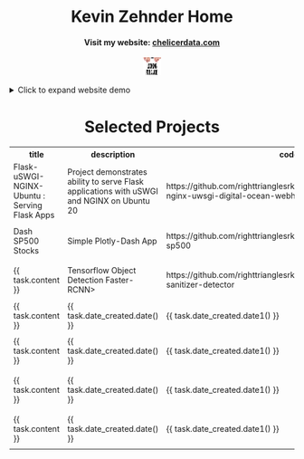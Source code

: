 <p align="center">
	<h1 style="text-align: center">
		Kevin Zehnder Home</h1>
  		<h4 style="text-align: center">
		Visit my website: 
	<a href="https://chelicerdata.com/" title="Personal Website">chelicerdata.com</a>
		</h4>
</p>

<p align="center">
  <img src="docs/imgs/job1_resized.jpeg" style="width:32px;height:32px;">
</p>

<details>
<summary>Click to expand website demo</summary>
<p align="center">
  <img src="docs/imgs/website.gif">
</p>
</details>

<div class="content">
    <h1 style="text-align: center">Selected Projects</h1>
    <table>
        <tr>
            <th>title</th>
            <th>description</th>
            <th>code</th>
            <th>thumbnail</th>
        </tr>
	<tr>
                <td>Flask-uSWGI-NGINX-Ubuntu : Serving Flask Apps</td>
                <td>Project demonstrates ability to serve Flask applications with uSWGI and NGINX on Ubuntu 20</td>
                <td>https://github.com/righttrianglesrkewl3/job/tree/main/flask-nginx-uwsgi-digital-ocean-webhost</td>
                <td><img src="https://github.com/righttrianglesrkewl3/job/blob/main/docs/imgs/website.gif"></td>
            </tr>
            <tr>
                <td>Dash SP500 Stocks</td>
                <td>Simple Plotly-Dash App</td>
                <td>https://github.com/righttrianglesrkewl3/job/tree/main/plotlydash-sp500</td>
                <td><img src="https://github.com/righttrianglesrkewl3/job/blob/main/docs/imgs/dash_sp500.gif"></td>
            </tr>
            <tr>
                <td>{{ task.content }}</td>
                <td>Tensorflow Object Detection Faster-RCNN></td>
                <td>https://github.com/righttrianglesrkewl3/job/tree/main/cv-sanitizer-detector</td>
                <td><img src="docs/imgs/dash_sp500.gif"></td>
            </tr>
            <tr>
                <td>{{ task.content }}</td>
                <td>{{ task.date_created.date() }}</td>
                <td>{{ task.date_created.date1() }}</td>
                <td><img src="docs/imgs/.gif"></td>
            </tr>
            <tr>
                <td>{{ task.content }}</td>
                <td>{{ task.date_created.date() }}</td>
                <td>{{ task.date_created.date1() }}</td>
                <td><img src="docs/imgs/dash_sp500.gif"></td>
            </tr>
            <tr>
                <td>{{ task.content }}</td>
                <td>{{ task.date_created.date() }}</td>
                <td>{{ task.date_created.date1() }}</td>
                <td><img src="docs/imgs/dash_sp500.gif"></td>
            </tr>
	    <tr>
                <td>{{ task.content }}</td>
                <td>{{ task.date_created.date() }}</td>
                <td>{{ task.date_created.date1() }}</td>
                <td><img src="docs/imgs/dash_sp500.gif"></td>
            </tr>
    </table>
